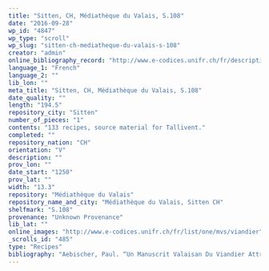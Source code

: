 ```yaml
---
title: "Sitten, CH, Médiathèque du Valais, S.108"
date: "2016-09-28"
wp_id: "4847"
wp_type: "scroll"
wp_slug: "sitten-ch-mediatheque-du-valais-s-108"
creator: "admin"
online_bibliography_record: "http://www.e-codices.unifr.ch/fr/description/mvs/viandier"
language_1: "French"
language_2: ""
lib_lon: ""
meta_title: "Sitten, CH, Médiathèque du Valais, S.108"
date_quality: ""
length: "194.5"
repository_city: "Sitten"
number_of_pieces: "1"
contents: "133 recipes, source material for Tallivent."
completed: ""
repository_nation: "CH"
orientation: "V"
description: ""
prov_lon: ""
date_start: "1250"
prov_lat: ""
width: "13.3"
repository: "Médiathèque du Valais"
repository_name_and_city: "Médiathèque du Valais, Sitten CH"
shelfmark: "S.108"
provenance: "Unknown Provenance"
lib_lat: ""
online_images: "http://www.e-codices.unifr.ch/fr/list/one/mvs/viandier"
_scrolls_id: "485"
type: "Recipes"
bibliography: "Aebischer, Paul. “Un Manuscrit Valaisan Du Viandier Attribué À Taillevent.” Vallesia 8 (1953): 73–100.<br/> Donnet, André. “Inventaire de La Bibliothèque Supersaxo.” Vallesia 29 (1974): 33–106."
---
```



